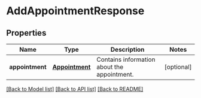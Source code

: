 # AddAppointmentResponse

## Properties
Name | Type | Description | Notes
------------ | ------------- | ------------- | -------------
**appointment** | [**Appointment**](Appointment.md) | Contains information about the appointment. | [optional] 

[[Back to Model list]](../README.md#documentation-for-models) [[Back to API list]](../README.md#documentation-for-api-endpoints) [[Back to README]](../README.md)


